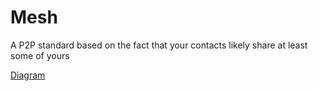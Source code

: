 # Mesh

A P2P standard based on the fact that your contacts likely share at least some of yours

[Diagram](charts/main.svg)
